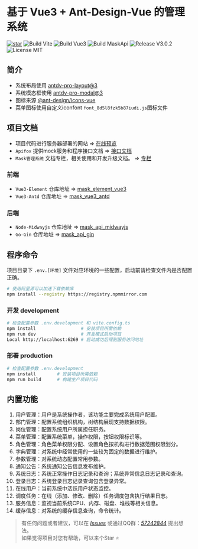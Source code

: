 # 基于 Vue3 + Ant-Design-Vue 的管理系统

[![star](https://gitee.com/TsMask/mask_vue3_antd/badge/star.svg?theme=dark)](https://gitee.com/TsMask/mask_vue3_antd/stargazers)
![Build Vite](https://img.shields.io/badge/Build-Vite-green.svg)
![Build Vue3](https://img.shields.io/badge/Build-Vue3-green.svg)
![Build MaskApi](https://img.shields.io/badge/Build-MaskApi-orange.svg)
![Release V3.0.2](https://img.shields.io/badge/Release-V3.0.2-orange.svg)
![License MIT](https://img.shields.io/badge/License-MIT-blue.svg)

## 简介

- 系统布局使用 [antdv-pro-layout@3](https://www.npmjs.com/package/antdv-pro-layout?activeTab=versions)
- 系统模态框使用 [antdv-pro-modal@3](https://www.npmjs.com/package/antdv-pro-modal?activeTab=versions)
- 图标来源 [@ant-design/icons-vue](https://ant.design/components/icon)
- 菜单图标使用自定义iconfont `font_8d5l8fzk5b87iudi.js`图标文件

## 项目文档

- 项目代码进行服务器部署的网站 => [在线预览](http://124.223.91.248:8102/#/)
- `Apifox` 提供mock服务和程序接口文档 => [接口文档](https://mask-api-midwayjs.apifox.cn/)
- `Mask管理系统` 文档专栏，相关使用和开发升级文档。 => [专栏](https://juejin.cn/column/7188761626017792056/)

### 前端

- `Vue3-Element` 仓库地址 => [mask_element_vue3](https://gitee.com/TsMask/mask_element_vue3)
- `Vue3-Antd` 仓库地址 => [mask_vue3_antd](https://gitee.com/TsMask/mask_vue3_antd)

### 后端

- `Node-Midwayjs` 仓库地址 => [mask_api_midwayjs](https://gitee.com/TsMask/mask_api_midwayjs)
- `Go-Gin` 仓库地址 => [mask_api_gin](https://gitee.com/TsMask/mask_api_gin)

## 程序命令

项目目录下 `.env.[环境]` 文件对应环境的一些配置，启动前请检查文件内是否配置正确。

```bash
# 使用阿里源可以加速下载依赖库
npm install --registry https://registry.npmmirror.com
```

### 开发 development

```bash
# 检查配置参数 .env.development 和 vite.config.ts
npm install                 # 安装项目所需依赖
npm run dev                 # 开发模式启动项目
Local http://localhost:6269 # 启动成功后得到服务访问地址
```

### 部署 production

```bash
# 检查配置参数 .env.development
npm install        # 安装项目所需依赖
npm run build      # 构建生产项目代码
```

## 内置功能

1. 用户管理：用户是系统操作者，该功能主要完成系统用户配置。
2. 部门管理：配置系统组织机构，树结构展现支持数据权限。
3. 岗位管理：配置系统用户所属担任职务。
4. 菜单管理：配置系统菜单，操作权限，按钮权限标识等。
5. 角色管理：角色菜单权限分配、设置角色按机构进行数据范围权限划分。
6. 字典管理：对系统中经常使用的一些较为固定的数据进行维护。
7. 参数管理：对系统动态配置常用参数。
8. 通知公告：系统通知公告信息发布维护。
9. 系统日志：系统正常操作日志记录和查询；系统异常信息日志记录和查询。
10. 登录日志：系统登录日志记录查询包含登录异常。
11. 在线用户：当前系统中活跃用户状态监控。
12. 调度任务：在线（添加、修改、删除）任务调度包含执行结果日志。
13. 服务信息：监视当前系统CPU、内存、磁盘、堆栈等相关信息。
14. 缓存信息：对系统的缓存信息查询，命令统计。

> 有任何问题或者建议，可以在 [_Issues_](https://gitee.com/TsMask/mask_api_midwayjs/issues) 或通过QQ群：[_57242844_](https://jq.qq.com/?_wv=1027&k=z6Y4YQcB) 提出想法。  
> 如果觉得项目对您有帮助，可以来个Star ⭐
